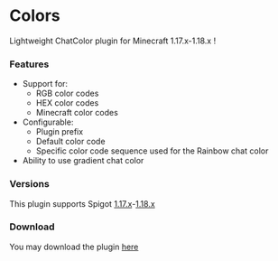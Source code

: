 # Colors
 
Lightweight ChatColor plugin for Minecraft 1.17.x-1.18.x
!

### Features

- Support for: 
	- RGB color codes 
	- HEX color codes 
	- Minecraft color codes
- Configurable:
	- Plugin prefix
	- Default color code
	- Specific color code sequence used for the Rainbow chat color
- Ability to use gradient chat color

### Versions

This plugin supports Spigot [1.17.x](https://www.spigotmc.org/wiki/buildtools/#1-17-1)-[1.18.x](https://www.spigotmc.org/wiki/buildtools/#1-18-2)

### Download

You may download the plugin [here](https://www.mediafire.com/file/j7zvt4ngdw18izt/Colors.jar/file)

